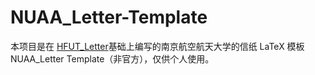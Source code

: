 # NUAA_Letter-Template
本项目是在 [HFUT_Letter](https://github.com/HFUTTUG/HFUT_Letter)基础上编写的南京航空航天大学的信纸 LaTeX 模板NUAA_Letter Template（非官方），仅供个人使用。
